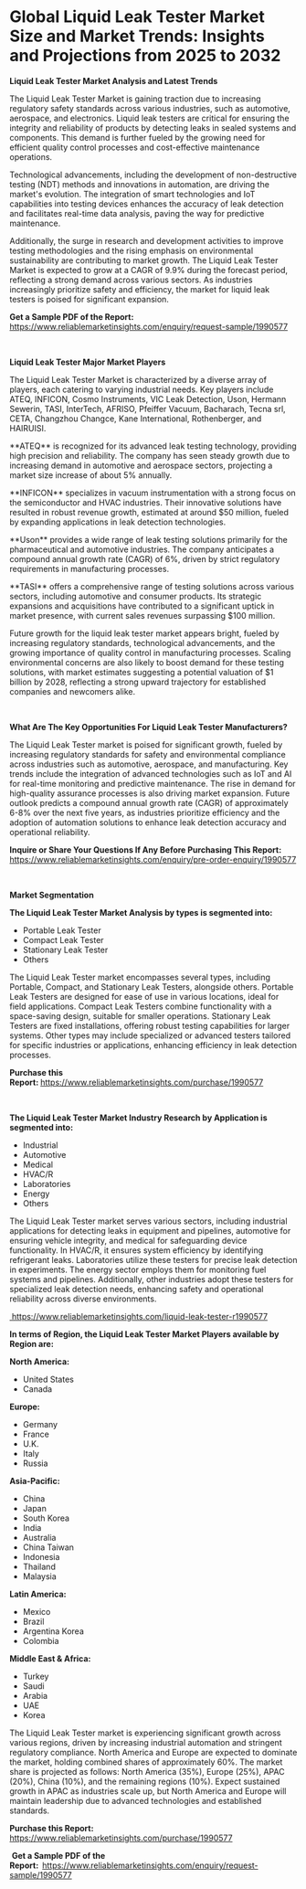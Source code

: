 <p><h1>Global Liquid Leak Tester Market Size and Market Trends: Insights and Projections from 2025 to 2032</h1></p><p><strong>Liquid Leak Tester Market Analysis and Latest Trends</strong></p>
<p><p>The Liquid Leak Tester Market is gaining traction due to increasing regulatory safety standards across various industries, such as automotive, aerospace, and electronics. Liquid leak testers are critical for ensuring the integrity and reliability of products by detecting leaks in sealed systems and components. This demand is further fueled by the growing need for efficient quality control processes and cost-effective maintenance operations.</p><p>Technological advancements, including the development of non-destructive testing (NDT) methods and innovations in automation, are driving the market's evolution. The integration of smart technologies and IoT capabilities into testing devices enhances the accuracy of leak detection and facilitates real-time data analysis, paving the way for predictive maintenance.</p><p>Additionally, the surge in research and development activities to improve testing methodologies and the rising emphasis on environmental sustainability are contributing to market growth. The Liquid Leak Tester Market is expected to grow at a CAGR of 9.9% during the forecast period, reflecting a strong demand across various sectors. As industries increasingly prioritize safety and efficiency, the market for liquid leak testers is poised for significant expansion.</p></p>
<p><strong>Get a Sample PDF of the Report:&nbsp;</strong> <a href="https://www.reliablemarketinsights.com/enquiry/request-sample/1990577?utm_campaign=2802&utm_medium=2&utm_source=Github&utm_content=ia&utm_term=12042025&utm_id=liquid-leak-tester">https://www.reliablemarketinsights.com/enquiry/request-sample/1990577</a></p>
<p>&nbsp;</p>
<p><strong>Liquid Leak Tester Major Market Players</strong></p>
<p><p>The Liquid Leak Tester Market is characterized by a diverse array of players, each catering to varying industrial needs. Key players include ATEQ, INFICON, Cosmo Instruments, VIC Leak Detection, Uson, Hermann Sewerin, TASI, InterTech, AFRISO, Pfeiffer Vacuum, Bacharach, Tecna srl, CETA, Changzhou Changce, Kane International, Rothenberger, and HAIRUISI.</p><p>**ATEQ** is recognized for its advanced leak testing technology, providing high precision and reliability. The company has seen steady growth due to increasing demand in automotive and aerospace sectors, projecting a market size increase of about 5% annually.</p><p>**INFICON** specializes in vacuum instrumentation with a strong focus on the semiconductor and HVAC industries. Their innovative solutions have resulted in robust revenue growth, estimated at around $50 million, fueled by expanding applications in leak detection technologies.</p><p>**Uson** provides a wide range of leak testing solutions primarily for the pharmaceutical and automotive industries. The company anticipates a compound annual growth rate (CAGR) of 6%, driven by strict regulatory requirements in manufacturing processes.</p><p>**TASI** offers a comprehensive range of testing solutions across various sectors, including automotive and consumer products. Its strategic expansions and acquisitions have contributed to a significant uptick in market presence, with current sales revenues surpassing $100 million.</p><p>Future growth for the liquid leak tester market appears bright, fueled by increasing regulatory standards, technological advancements, and the growing importance of quality control in manufacturing processes. Scaling environmental concerns are also likely to boost demand for these testing solutions, with market estimates suggesting a potential valuation of $1 billion by 2028, reflecting a strong upward trajectory for established companies and newcomers alike.</p></p>
<p>&nbsp;</p>
<p><strong>What Are The Key Opportunities For Liquid Leak Tester Manufacturers?</strong></p>
<p><p>The Liquid Leak Tester market is poised for significant growth, fueled by increasing regulatory standards for safety and environmental compliance across industries such as automotive, aerospace, and manufacturing. Key trends include the integration of advanced technologies such as IoT and AI for real-time monitoring and predictive maintenance. The rise in demand for high-quality assurance processes is also driving market expansion. Future outlook predicts a compound annual growth rate (CAGR) of approximately 6-8% over the next five years, as industries prioritize efficiency and the adoption of automation solutions to enhance leak detection accuracy and operational reliability.</p></p>
<p><strong>Inquire or Share Your Questions If Any Before Purchasing This Report:</strong> <a href="https://www.reliablemarketinsights.com/enquiry/pre-order-enquiry/1990577?utm_campaign=2802&utm_medium=2&utm_source=Github&utm_content=ia&utm_term=12042025&utm_id=liquid-leak-tester">https://www.reliablemarketinsights.com/enquiry/pre-order-enquiry/1990577</a></p>
<p>&nbsp;</p>
<p><strong>Market Segmentation</strong></p>
<p><strong>The Liquid Leak Tester Market Analysis by types is segmented into:</strong></p>
<p><ul><li>Portable Leak Tester</li><li>Compact Leak Tester</li><li>Stationary Leak Tester</li><li>Others</li></ul></p>
<p><p>The Liquid Leak Tester market encompasses several types, including Portable, Compact, and Stationary Leak Testers, alongside others. Portable Leak Testers are designed for ease of use in various locations, ideal for field applications. Compact Leak Testers combine functionality with a space-saving design, suitable for smaller operations. Stationary Leak Testers are fixed installations, offering robust testing capabilities for larger systems. Other types may include specialized or advanced testers tailored for specific industries or applications, enhancing efficiency in leak detection processes.</p></p>
<p><strong>Purchase this Report:&nbsp;</strong><a href="https://www.reliablemarketinsights.com/purchase/1990577?utm_campaign=2802&utm_medium=2&utm_source=Github&utm_content=ia&utm_term=12042025&utm_id=liquid-leak-tester">https://www.reliablemarketinsights.com/purchase/1990577</a></p>
<p>&nbsp;</p>
<p><strong>The Liquid Leak Tester Market Industry Research by Application is segmented into:</strong></p>
<p><ul><li>Industrial</li><li>Automotive</li><li>Medical</li><li>HVAC/R</li><li>Laboratories</li><li>Energy</li><li>Others</li></ul></p>
<p><p>The Liquid Leak Tester market serves various sectors, including industrial applications for detecting leaks in equipment and pipelines, automotive for ensuring vehicle integrity, and medical for safeguarding device functionality. In HVAC/R, it ensures system efficiency by identifying refrigerant leaks. Laboratories utilize these testers for precise leak detection in experiments. The energy sector employs them for monitoring fuel systems and pipelines. Additionally, other industries adopt these testers for specialized leak detection needs, enhancing safety and operational reliability across diverse environments.</p></p>
<p><a href="https://www.reliablemarketinsights.com/liquid-leak-tester-r1990577?utm_campaign=2802&utm_medium=2&utm_source=Github&utm_content=ia&utm_term=12042025&utm_id=liquid-leak-tester">&nbsp;https://www.reliablemarketinsights.com/liquid-leak-tester-r1990577</a></p>
<p><strong>In terms of Region, the Liquid Leak Tester Market Players available by Region are:</strong></p>
<p>
    <p> <strong> North America: </strong>
        <ul>
            <li>United States</li>
            <li>Canada</li>
        </ul>
        </p> 
    <p> <strong> Europe: </strong>
        <ul>
            <li>Germany</li>
            <li>France</li>
            <li>U.K.</li>
            <li>Italy</li>
            <li>Russia</li>
        </ul>
        </p> 
    <p> <strong> Asia-Pacific: </strong>
        <ul>
            <li>China</li>
            <li>Japan</li>
            <li>South Korea</li>
            <li>India</li>
            <li>Australia</li>
            <li>China Taiwan</li>
            <li>Indonesia</li>
            <li>Thailand</li>
            <li>Malaysia</li>
        </ul>
        </p> 
    <p> <strong> Latin America: </strong>
        <ul>
            <li>Mexico</li>
            <li>Brazil</li>
            <li>Argentina Korea</li>
            <li>Colombia</li>
        </ul>
        </p> 
    <p> <strong> Middle East & Africa: </strong>
        <ul>
            <li>Turkey</li>
            <li>Saudi</li>
            <li>Arabia</li>
            <li>UAE</li>
            <li>Korea</li>
        </ul>
    </p>
    </p>
<p><p>The Liquid Leak Tester market is experiencing significant growth across various regions, driven by increasing industrial automation and stringent regulatory compliance. North America and Europe are expected to dominate the market, holding combined shares of approximately 60%. The market share is projected as follows: North America (35%), Europe (25%), APAC (20%), China (10%), and the remaining regions (10%). Expect sustained growth in APAC as industries scale up, but North America and Europe will maintain leadership due to advanced technologies and established standards.</p></p>
<p><strong>Purchase this Report: </strong><a href="https://www.reliablemarketinsights.com/purchase/1990577?utm_campaign=2802&utm_medium=2&utm_source=Github&utm_content=ia&utm_term=12042025&utm_id=liquid-leak-tester">https://www.reliablemarketinsights.com/purchase/1990577</a></p>
<p>&nbsp;<strong>Get a Sample PDF of the Report:&nbsp;&nbsp;</strong><a href="https://www.reliablemarketinsights.com/enquiry/request-sample/1990577?utm_campaign=2802&utm_medium=2&utm_source=Github&utm_content=ia&utm_term=12042025&utm_id=liquid-leak-tester">https://www.reliablemarketinsights.com/enquiry/request-sample/1990577</a></p>
<p><strong></strong></p>
<p><p></p><p></p><p></p></p>